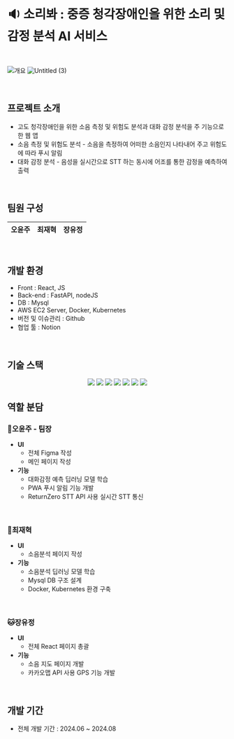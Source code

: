 # 🔉 소리봐 : 중증 청각장애인을 위한 소리 및 감정 분석 AI 서비스

<br>

![개요](https://github.com/user-attachments/assets/7749af47-3770-4bd0-853f-adb125e37a93)
![Untitled (3)](https://github.com/user-attachments/assets/1fbf95ed-32fe-4811-a2a6-0af39f225b3e)

<br>

## 프로젝트 소개

- 고도 청각장애인을 위한 소음 측정 및 위험도 분석과 대화 감정 분석을 주 기능으로 한 웹 앱
- 소음 측정 및 위험도 분석 - 소음을 측정하여 어떠한 소음인지 나타내어 주고 위험도에 따라 푸시 알림
- 대화 감정 분석 - 음성을 실시간으로 STT 하는 동시에 어조를 통한 감정을 예측하여 출력

<br>

## 팀원 구성

<div align="center">

| **오윤주** | **최재혁** | **장유정** | 
| :------: |  :------: | :------: |


</div>

<br>

## 개발 환경

- Front : React, JS
- Back-end : FastAPI, nodeJS
- DB : Mysql
- AWS EC2 Server, Docker, Kubernetes
- 버전 및 이슈관리 : Github
- 협업 툴 : Notion
<br>

## 기술 스택

<div align="center">
	<img src="https://img.shields.io/badge/Nodejs-006600?style=flat&logo=Node.js&logoColor=white" />
	<img src="https://img.shields.io/badge/FastAPI-EF2D5E?style=flat&logo=Fastapi&logoColor=white" />
	<img src="https://img.shields.io/badge/React-008FC7?style=flat&logo=React&logoColor=white" />
	<img src="https://img.shields.io/badge/Reactjs-34567C?style=flat&logo=Javascript&logoColor=white" />
	<img src="https://img.shields.io/badge/Mysql-5A45FF?style=flat&logo=Mysql&logoColor=white" />
  <img src="https://img.shields.io/badge/Docker-2496ED?style=flat&logo=Docker&logoColor=white" />
  <img src="https://img.shields.io/badge/Kubernetes-326CE5?style=flat&logo=Kubernetes&logoColor=white" />
	
</div>

## 역할 분담

### 🐹오윤주 - 팀장

- **UI**
    - 전체 Figma 작성
    - 메인 페이지 작성
- **기능**
    - 대화감정 예측 딥러닝 모델 학습
    - PWA 푸시 알림 기능 개발
    - ReturnZero STT API 사용 실시간 STT 통신
<br>
    
### 🐶최재혁

- **UI**
    - 소음분석 페이지 작성
- **기능**
    - 소음분석 딥러닝 모델 학습
    - Mysql DB 구조 설계
    - Docker, Kubernetes 환경 구축

<br>

### 🐱장유정

- **UI**
    - 전체 React 페이지 총괄
- **기능**
    - 소음 지도 페이지 개발
    - 카카오맵 API 사용 GPS 기능 개발

<br>


## 개발 기간

- 전체 개발 기간 : 2024.06 ~ 2024.08

<br>


